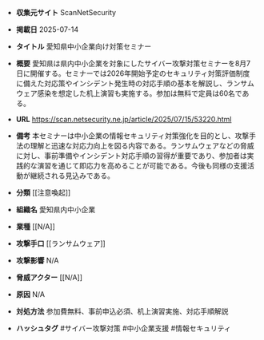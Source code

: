 - **収集元サイト**
ScanNetSecurity

- **掲載日**
2025-07-14

- **タイトル**
愛知県中小企業向け対策セミナー

- **概要**
愛知県は県内中小企業を対象にしたサイバー攻撃対策セミナーを8月7日に開催する。セミナーでは2026年開始予定のセキュリティ対策評価制度に備えた対応策やインシデント発生時の対応手順の基本を解説し、ランサムウェア感染を想定した机上演習も実施する。参加は無料で定員は60名である。

- **URL**
https://scan.netsecurity.ne.jp/article/2025/07/15/53220.html

- **備考**
本セミナーは中小企業の情報セキュリティ対策強化を目的とし、攻撃手法の理解と迅速な対応力向上を図る内容である。ランサムウェアなどの脅威に対し、事前準備やインシデント対応手順の習得が重要であり、参加者は実践的な演習を通じて即応力を高めることが可能である。今後も同様の支援活動が継続される見込みである。

- **分類**
[[注意喚起]]

- **組織名**
愛知県内中小企業

- **業種**
[[N/A]]

- **攻撃手口**
[[ランサムウェア]]

- **攻撃影響**
N/A

- **脅威アクター**
[[N/A]]

- **原因**
N/A

- **対処方法**
参加費無料、事前申込必須、机上演習実施、対応手順解説

- **ハッシュタグ**
#サイバー攻撃対策 #中小企業支援 #情報セキュリティ

